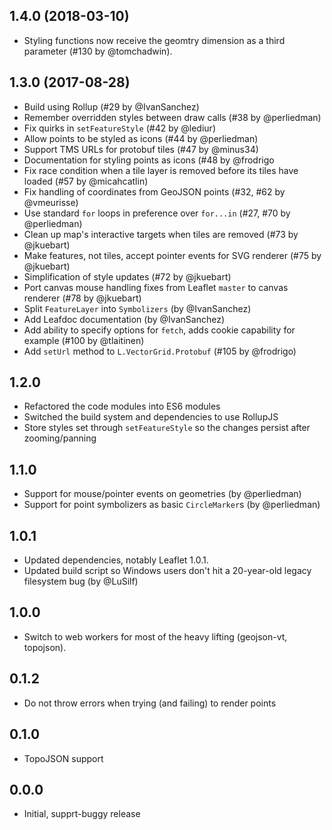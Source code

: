 ## 1.4.0 (2018-03-10)

* Styling functions now receive the geomtry dimension as a third parameter (#130 by @tomchadwin).


## 1.3.0 (2017-08-28)

* Build using Rollup (#29 by @IvanSanchez)
* Remember overridden styles between draw calls (#38 by @perliedman)
* Fix quirks in `setFeatureStyle` (#42 by @lediur)
* Allow points to be styled as icons (#44 by @perliedman)
* Support TMS URLs for protobuf tiles (#47 by @minus34)
* Documentation for styling points as icons (#48 by @frodrigo
* Fix race condition when a tile layer is removed before its tiles have loaded (#57 by @micahcatlin)
* Fix handling of coordinates from GeoJSON points (#32, #62 by @vmeurisse)
* Use standard `for` loops in preference over `for...in` (#27, #70 by @perliedman)
* Clean up map's interactive targets when tiles are removed (#73 by @jkuebart)
* Make features, not tiles, accept pointer events for SVG renderer (#75 by @jkuebart)
* Simplification of style updates (#72 by @jkuebart)
* Port canvas mouse handling fixes from Leaflet `master` to canvas renderer (#78 by @jkuebart)
* Split `FeatureLayer` into `Symbolizers` (by @IvanSanchez)
* Add Leafdoc documentation (by @IvanSanchez)
* Add ability to specify options for `fetch`, adds cookie capability for example (#100 by @tlaitinen)
* Add `setUrl` method to `L.VectorGrid.Protobuf` (#105 by @frodrigo)


## 1.2.0

* Refactored the code modules into ES6 modules
* Switched the build system and dependencies to use RollupJS
* Store styles set through `setFeatureStyle` so the changes persist after zooming/panning

## 1.1.0

* Support for mouse/pointer events on geometries (by @perliedman)
* Support for point symbolizers as basic `CircleMarker`s (by @perliedman)

## 1.0.1

* Updated dependencies, notably Leaflet 1.0.1.
* Updated build script so Windows users don't hit a 20-year-old legacy filesystem bug (by @LuSilf)

## 1.0.0

* Switch to web workers for most of the heavy lifting (geojson-vt, topojson).

## 0.1.2

* Do not throw errors when trying (and failing) to render points

## 0.1.0

* TopoJSON support

## 0.0.0

* Initial, supprt-buggy release
